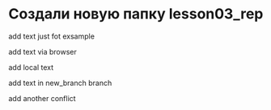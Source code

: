 ﻿# Создали новую папку lesson03_rep

add text just fot exsample


add text via browser


add local text

add text in new_branch branch



add another conflict

